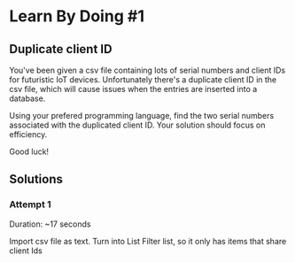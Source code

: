# Learn By Doing #1
## Duplicate client ID
You've been given a csv file containing lots of serial numbers and client IDs for futuristic IoT devices.
Unfortunately there's a duplicate client ID in the csv file, which will cause issues when the entries are inserted into a database.

Using your prefered programming language, find the two serial numbers associated with the duplicated client ID.
Your solution should focus on efficiency.

Good luck!

## Solutions
### Attempt 1
Duration: ~17 seconds

Import csv file as text. 
Turn into List
Filter list, so it only has items that share client Ids


